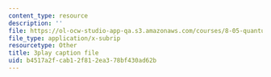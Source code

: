 ```yaml
---
content_type: resource
description: ''
file: https://ol-ocw-studio-app-qa.s3.amazonaws.com/courses/8-05-quantum-physics-ii-fall-2013/b4517a2fcab12f812ea378bf430ad62b_8rAQBnhbjms.srt
file_type: application/x-subrip
resourcetype: Other
title: 3play caption file
uid: b4517a2f-cab1-2f81-2ea3-78bf430ad62b
---
```


